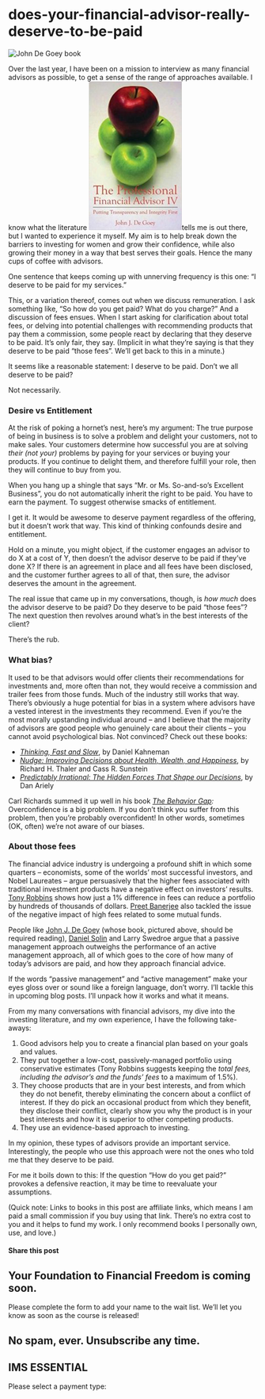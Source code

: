 # does-your-financial-advisor-really-deserve-to-be-paid
![John De Goey book](https://yourfinanciallaunchpad.com/wp-content/uploads/elementor/thumbs/John-De-Goey-book-2-qdc6cpthe1jg09nepcheyd0ymqwyqy89x64timb4aw.jpg "John De Goey book 2")

Over the last year, I have been on a mission to interview as many financial advisors as possible, to get a sense of the range of approaches available. I know what the literature ![](attachments/John-De-Goey-book-2-188x300.jpg)tells me is out there, but I wanted to experience it myself. My aim is to help break down the barriers to investing for women and grow their confidence, while also growing their money in a way that best serves their goals. Hence the many cups of coffee with advisors.

One sentence that keeps coming up with unnerving frequency is this one: “I deserve to be paid for my services.”

This, or a variation thereof, comes out when we discuss remuneration. I ask something like, “So how do you get paid? What do you charge?” And a discussion of fees ensues. When I start asking for clarification about total fees, or delving into potential challenges with recommending products that pay them a commission, some people react by declaring that they deserve to be paid. It’s only fair, they say. (Implicit in what they’re saying is that they deserve to be paid “those fees”. We’ll get back to this in a minute.)

It seems like a reasonable statement: I deserve to be paid. Don’t we all deserve to be paid?

Not necessarily.

### Desire vs Entitlement

At the risk of poking a hornet’s nest, here’s my argument: The true purpose of being in business is to solve a problem and delight your customers, not to make sales. Your customers determine how successful you are at solving *their (not your)* problems by paying for your services or buying your products. If you continue to delight them, and therefore fulfill your role, then they will continue to buy from you.

When you hang up a shingle that says “Mr. or Ms. So-and-so’s Excellent Business”, you do not automatically inherit the right to be paid. You have to earn the payment. To suggest otherwise smacks of entitlement.

I get it. It would be awesome to deserve payment regardless of the offering, but it doesn’t work that way. This kind of thinking confounds desire and entitlement.

Hold on a minute, you might object, if the customer engages an advisor to do X at a cost of Y, then doesn’t the advisor deserve to be paid if they’ve done X? If there is an agreement in place and all fees have been disclosed, and the customer further agrees to all of that, then sure, the advisor deserves the amount in the agreement.

The real issue that came up in my conversations, though, is *how much* does the advisor deserve to be paid? Do they deserve to be paid “those fees”? The next question then revolves around what’s in the best interests of the client?

There’s the rub.

### What bias?

It used to be that advisors would offer clients their recommendations for investments and, more often than not, they would receive a commission and trailer fees from those funds. Much of the industry still works that way. There’s obviously a huge potential for bias in a system where advisors have a vested interest in the investments they recommend. Even if you’re the most morally upstanding individual around – and I believe that the majority of advisors are good people who genuinely care about their clients – you cannot avoid psychological bias. Not convinced? Check out these books:

- [*Thinking, Fast and Slow*](https://amzn.to/2taT5c0), by Daniel Kahneman
- [*Nudge: Improving Decisions about Health, Wealth, and Happiness*,](https://amzn.to/2tbit17) by Richard H. Thaler and Cass R. Sunstein
- [*Predictably Irrational: The Hidden Forces That Shape our Decisions*](https://amzn.to/2MrOTgF), by Dan Ariely

Carl Richards summed it up well in his book *[The Behavior Gap](https://amzn.to/2JVtE8t):* Overconfidence is a big problem. If you don’t think you suffer from this problem, then you’re probably overconfident! In other words, sometimes (OK, often) we’re not aware of our biases.

### About those fees

The financial advice industry is undergoing a profound shift in which some quarters – economists, some of the worlds’ most successful investors, and Nobel Laureates – argue persuasively that the higher fees associated with traditional investment products have a negative effect on investors’ results. [Tony Robbins](https://amzn.to/2t6yaGW) shows how just a 1% difference in fees can reduce a portfolio by hundreds of thousands of dollars. [Preet Banerjee](http://wheredoesallmymoneygo.com/detailed-breakdown-of-the-real-impact-of-mers-on-an-investment-portfolio-over-time/) also tackled the issue of the negative impact of high fees related to some mutual funds.

People like [John J. De Goey](https://amzn.to/2JR1Wqn) (whose book, pictured above, should be required reading), [Daniel Solin](https://amzn.to/2JQqfEX) and Larry Swedroe argue that a passive management approach outweighs the performance of an active management approach, all of which goes to the core of how many of today’s advisors are paid, and how they approach financial advice.

If the words “passive management” and “active management” make your eyes gloss over or sound like a foreign language, don’t worry. I’ll tackle this in upcoming blog posts. I’ll unpack how it works and what it means.

From my many conversations with financial advisors, my dive into the investing literature, and my own experience, I have the following take-aways:

1. Good advisors help you to create a financial plan based on your goals and values.
2. They put together a low-cost, passively-managed portfolio using conservative estimates (Tony Robbins suggests keeping the *total fees, including the advisor’s and the funds’ fees* to a maximum of 1.5%).
3. They choose products that are in your best interests, and from which they do not benefit, thereby eliminating the concern about a conflict of interest. If they do pick an occasional product from which they benefit, they disclose their conflict, clearly show you why the product is in your best interests and how it is superior to other competing products.
4. They use an evidence-based approach to investing.

In my opinion, these types of advisors provide an important service. Interestingly, the people who use this approach were not the ones who told me that they deserve to be paid.

For me it boils down to this: If the question “How do you get paid?” provokes a defensive reaction, it may be time to reevaluate your assumptions.

(Quick note: Links to books in this post are affiliate links, which means I am paid a small commission if you buy using that link. There’s no extra cost to you and it helps to fund my work. I only recommend books I personally own, use, and love.)

#### Share this post

## Your Foundation to Financial Freedom is coming soon.

Please complete the form to add your name to the wait list. We’ll let you know as soon as the course is released!

## No spam, ever. Unsubscribe any time.

## IMS ESSENTIAL

Please select a payment type: